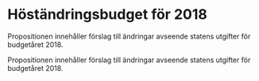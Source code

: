 # Höständringsbudget för 2018

Propositionen innehåller förslag till ändringar avseende statens utgifter för budgetåret 2018.

Propositionen innehåller förslag till ändringar avseende statens utgifter för budgetåret 2018.
